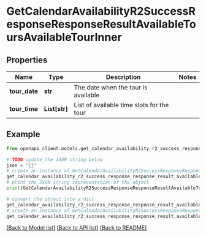 # GetCalendarAvailabilityR2SuccessResponseResponseResultAvailableToursAvailableTourInner


## Properties

Name | Type | Description | Notes
------------ | ------------- | ------------- | -------------
**tour_date** | **str** | The date when the tour is available | 
**tour_time** | **List[str]** | List of available time slots for the tour | 

## Example

```python
from openapi_client.models.get_calendar_availability_r2_success_response_response_result_available_tours_available_tour_inner import GetCalendarAvailabilityR2SuccessResponseResponseResultAvailableToursAvailableTourInner

# TODO update the JSON string below
json = "{}"
# create an instance of GetCalendarAvailabilityR2SuccessResponseResponseResultAvailableToursAvailableTourInner from a JSON string
get_calendar_availability_r2_success_response_response_result_available_tours_available_tour_inner_instance = GetCalendarAvailabilityR2SuccessResponseResponseResultAvailableToursAvailableTourInner.from_json(json)
# print the JSON string representation of the object
print(GetCalendarAvailabilityR2SuccessResponseResponseResultAvailableToursAvailableTourInner.to_json())

# convert the object into a dict
get_calendar_availability_r2_success_response_response_result_available_tours_available_tour_inner_dict = get_calendar_availability_r2_success_response_response_result_available_tours_available_tour_inner_instance.to_dict()
# create an instance of GetCalendarAvailabilityR2SuccessResponseResponseResultAvailableToursAvailableTourInner from a dict
get_calendar_availability_r2_success_response_response_result_available_tours_available_tour_inner_from_dict = GetCalendarAvailabilityR2SuccessResponseResponseResultAvailableToursAvailableTourInner.from_dict(get_calendar_availability_r2_success_response_response_result_available_tours_available_tour_inner_dict)
```
[[Back to Model list]](../README.md#documentation-for-models) [[Back to API list]](../README.md#documentation-for-api-endpoints) [[Back to README]](../README.md)


